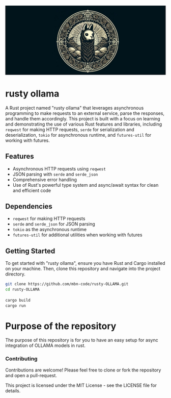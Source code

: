 
![ollama rust cover](cover.jpg)



# rusty ollama

A Rust project named "rusty ollama" that leverages asynchronous programming to make requests to an external service, parse the responses, and handle them accordingly. This project is built with a focus on learning and demonstrating the use of various Rust features and libraries, including `reqwest` for making HTTP requests, `serde` for serialization and deserialization, `tokio` for asynchronous runtime, and `futures-util` for working with futures.

## Features

- Asynchronous HTTP requests using `reqwest`
- JSON parsing with `serde` and `serde_json`
- Comprehensive error handling
- Use of Rust's powerful type system and async/await syntax for clean and efficient code

## Dependencies

- `reqwest` for making HTTP requests
- `serde` and `serde_json` for JSON parsing
- `tokio` as the asynchronous runtime
- `futures-util` for additional utilities when working with futures

## Getting Started

To get started with "rusty ollama", ensure you have Rust and Cargo installed on your machine. Then, clone this repository and navigate into the project directory.

```sh
git clone https://github.com/mbn-code/rusty-OLLAMA.git
cd rusty-OLLAMA

cargo build
cargo run
```

# Purpose of the repository

The purpose of this repository is for you to have an easy setup for async integration of OLLAMA models in rust. 


### Contributing

Contributions are welcome! Please feel free to clone or fork the repository and open a pull-request.




This project is licensed under the MIT License - see the LICENSE file for details.

